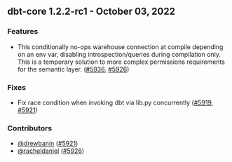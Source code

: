 ## dbt-core 1.2.2-rc1 - October 03, 2022
### Features
- This conditionally no-ops warehouse connection at compile depending on an env var, disabling introspection/queries during compilation only. This is a temporary solution to more complex permissions requirements for the semantic layer. ([#5936](https://github.com/dbt-labs/dbt-core/issues/5936), [#5926](https://github.com/dbt-labs/dbt-core/pull/5926))
### Fixes
- Fix race condition when invoking dbt via lib.py concurrently ([#5919](https://github.com/dbt-labs/dbt-core/issues/5919), [#5921](https://github.com/dbt-labs/dbt-core/pull/5921))

### Contributors
- [@drewbanin](https://github.com/drewbanin) ([#5921](https://github.com/dbt-labs/dbt-core/pull/5921))
- [@racheldaniel](https://github.com/racheldaniel) ([#5926](https://github.com/dbt-labs/dbt-core/pull/5926))
